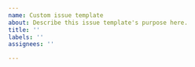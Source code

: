 ```yaml
---
name: Custom issue template
about: Describe this issue template's purpose here.
title: ''
labels: ''
assignees: ''

---
```


<!--- Please use the right template while creating new issues. --->
